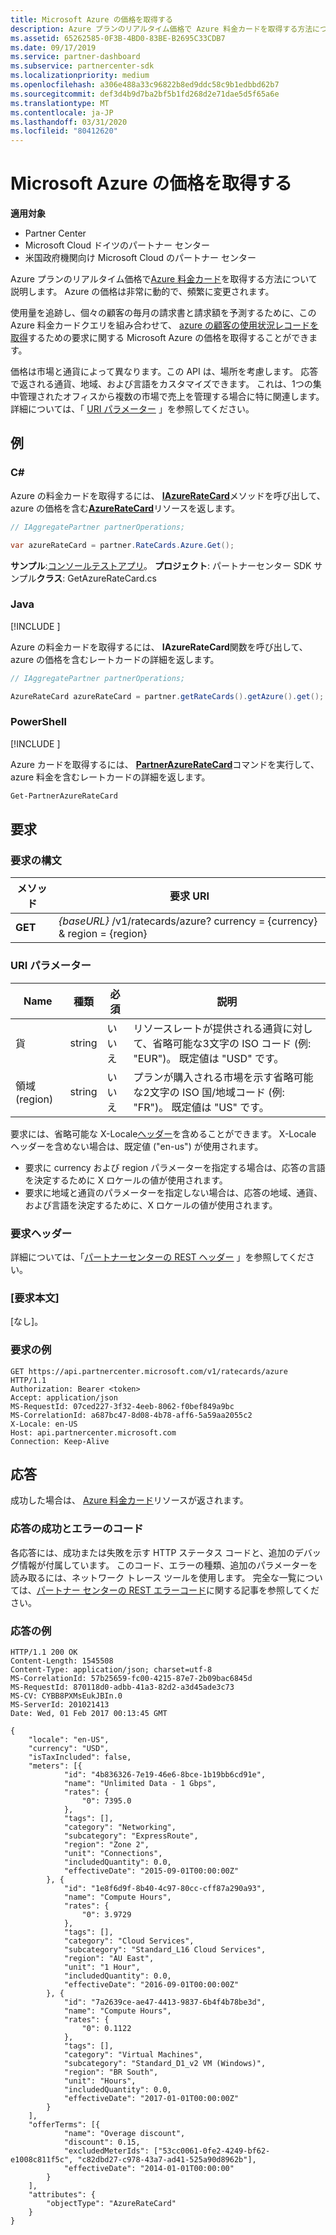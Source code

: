 ```yaml
---
title: Microsoft Azure の価格を取得する
description: Azure プランのリアルタイム価格で Azure 料金カードを取得する方法について説明します。 Azure の価格は非常に動的で、頻繁に変更されます。
ms.assetid: 65262585-0F3B-4BD0-83BE-B2695C33CDB7
ms.date: 09/17/2019
ms.service: partner-dashboard
ms.subservice: partnercenter-sdk
ms.localizationpriority: medium
ms.openlocfilehash: a306e488a33c96822b8ed9ddc58c9b1edbbd62b7
ms.sourcegitcommit: def3d4b9d7ba2bf5b1fd268d2e71dae5d5f65a6e
ms.translationtype: MT
ms.contentlocale: ja-JP
ms.lasthandoff: 03/31/2020
ms.locfileid: "80412620"
---
```

# <a name="get-prices-for-microsoft-azure"></a>Microsoft Azure の価格を取得する

**適用対象**

- Partner Center
- Microsoft Cloud ドイツのパートナー センター
- 米国政府機関向け Microsoft Cloud のパートナー センター

Azure プランのリアルタイム価格で[Azure 料金カード](azure-rate-card-resources.md)を取得する方法について説明します。 Azure の価格は非常に動的で、頻繁に変更されます。

使用量を追跡し、個々の顧客の毎月の請求書と請求額を予測するために、この Azure 料金カードクエリを組み合わせて、 [azure の顧客の使用状況レコードを取得](get-a-customer-s-utilization-record-for-azure.md)するための要求に関する Microsoft Azure の価格を取得することができます。

価格は市場と通貨によって異なります。この API は、場所を考慮します。 応答で返される通貨、地域、および言語をカスタマイズできます。 これは、1つの集中管理されたオフィスから複数の市場で売上を管理する場合に特に関連します。 詳細については、「 [URI パラメーター](#uri-parameters) 」を参照してください。 

## <a name="examples"></a>例

### <a name="c"></a>C#

Azure の料金カードを取得するには、 [**IAzureRateCard**](https://docs.microsoft.com/dotnet/api/microsoft.store.partnercenter.ratecards.iazureratecard.get)メソッドを呼び出して、azure の価格を含む[**AzureRateCard**](https://docs.microsoft.com/dotnet/api/microsoft.store.partnercenter.models.ratecards.azureratecard)リソースを返します。

```csharp
// IAggregatePartner partnerOperations;

var azureRateCard = partner.RateCards.Azure.Get();
```

**サンプル**:[コンソールテストアプリ](console-test-app.md)。 **プロジェクト**: パートナーセンター SDK サンプル**クラス**: GetAzureRateCard.cs

### <a name="java"></a>Java

[!INCLUDE [<Partner Center Java SDK support details>](<../includes/java-sdk-support.md>)]

Azure の料金カードを取得するには、 **IAzureRateCard**関数を呼び出して、azure の価格を含むレートカードの詳細を返します。

```java
// IAggregatePartner partnerOperations;

AzureRateCard azureRateCard = partner.getRateCards().getAzure().get();
```

### <a name="powershell"></a>PowerShell

[!INCLUDE [<Partner Center PowerShell module support details>](<../includes/powershell-module-support.md>)]

Azure カードを取得するには、 [**PartnerAzureRateCard**](https://github.com/Microsoft/Partner-Center-PowerShell/blob/master/docs/help/Get-PartnerAzureRateCard.md)コマンドを実行して、azure 料金を含むレートカードの詳細を返します。

```powershell
Get-PartnerAzureRateCard
```

## <a name="request"></a>要求

### <a name="request-syntax"></a>要求の構文

| メソッド  | 要求 URI                                                        |
|---------|--------------------------------------------------------------------|
| **GET** | *{baseURL}* /v1/ratecards/azure? currency = {currency} & region = {region} |

### <a name="uri-parameters"></a>URI パラメーター

| Name     | 種類   | 必須 | 説明                                                                                                                                                                               |
|----------|--------|----------|-------------------------------------------------------------------------------------------------------------------------------------------------------------------------------------------|
| 貨 | string | いいえ       | リソースレートが提供される通貨に対して、省略可能な3文字の ISO コード (例: "EUR")。 既定値は "USD" です。 |
| 領域 (region)   | string | いいえ       | プランが購入される市場を示す省略可能な2文字の ISO 国/地域コード (例: "FR")。 既定値は "US" です。        |

要求には、省略可能な X-Locale[ヘッダー](headers.md#request-headers)を含めることができます。 X-Locale ヘッダーを含めない場合は、既定値 ("en-us") が使用されます。
* 要求に currency および region パラメーターを指定する場合は、応答の言語を決定するために X ロケールの値が使用されます。
* 要求に地域と通貨のパラメーターを指定しない場合は、応答の地域、通貨、および言語を決定するために、X ロケールの値が使用されます。


### <a name="request-header"></a>要求ヘッダー

詳細については、「[パートナーセンターの REST ヘッダー](headers.md) 」を参照してください。

### <a name="request-body"></a>[要求本文]

[なし]。

### <a name="request-example"></a>要求の例

```http
GET https://api.partnercenter.microsoft.com/v1/ratecards/azure HTTP/1.1
Authorization: Bearer <token>
Accept: application/json
MS-RequestId: 07ced227-3f32-4eeb-8062-f0bef849a9bc
MS-CorrelationId: a687bc47-8d08-4b78-aff6-5a59aa2055c2
X-Locale: en-US
Host: api.partnercenter.microsoft.com
Connection: Keep-Alive
```

## <a name="response"></a>応答


成功した場合は、 [Azure 料金カード](azure-rate-card-resources.md)リソースが返されます。

### <a name="response-success-and-error-codes"></a>応答の成功とエラーのコード

各応答には、成功または失敗を示す HTTP ステータス コードと、追加のデバッグ情報が付属しています。 このコード、エラーの種類、追加のパラメーターを読み取るには、ネットワーク トレース ツールを使用します。 完全な一覧については、[パートナー センターの REST エラーコード](error-codes.md)に関する記事を参照してください。

### <a name="response-example"></a>応答の例

```http
HTTP/1.1 200 OK
Content-Length: 1545508
Content-Type: application/json; charset=utf-8
MS-CorrelationId: 57b25659-fc00-4215-87e7-2b09bac6845d
MS-RequestId: 870118d0-adbb-41a3-82d2-a3d45ade3c73
MS-CV: CYBB8PXMsEukJBIn.0
MS-ServerId: 201021413
Date: Wed, 01 Feb 2017 00:13:45 GMT

{
    "locale": "en-US",
    "currency": "USD",
    "isTaxIncluded": false,
    "meters": [{
            "id": "4b836326-7e19-46e6-8bce-1b19bb6cd91e",
            "name": "Unlimited Data - 1 Gbps",
            "rates": {
                "0": 7395.0
            },
            "tags": [],
            "category": "Networking",
            "subcategory": "ExpressRoute",
            "region": "Zone 2",
            "unit": "Connections",
            "includedQuantity": 0.0,
            "effectiveDate": "2015-09-01T00:00:00Z"
        }, {
            "id": "1e8f6d9f-8b40-4c97-80cc-cff87a290a93",
            "name": "Compute Hours",
            "rates": {
                "0": 3.9729
            },
            "tags": [],
            "category": "Cloud Services",
            "subcategory": "Standard_L16 Cloud Services",
            "region": "AU East",
            "unit": "1 Hour",
            "includedQuantity": 0.0,
            "effectiveDate": "2016-09-01T00:00:00Z"
        }, {
            "id": "7a2639ce-ae47-4413-9837-6b4f4b78be3d",
            "name": "Compute Hours",
            "rates": {
                "0": 0.1122
            },
            "tags": [],
            "category": "Virtual Machines",
            "subcategory": "Standard_D1_v2 VM (Windows)",
            "region": "BR South",
            "unit": "Hours",
            "includedQuantity": 0.0,
            "effectiveDate": "2017-01-01T00:00:00Z"
        }
    ],
    "offerTerms": [{
            "name": "Overage discount",
            "discount": 0.15,
            "excludedMeterIds": ["53cc0061-0fe2-4249-bf62-e1008c811f5c", "c82dbd27-c978-43a7-ad41-525a90d8962b"],
            "effectiveDate": "2014-01-01T00:00:00"
        }
    ],
    "attributes": {
        "objectType": "AzureRateCard"
    }
}
```
